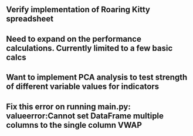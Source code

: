 ## Verify implementation of Roaring Kitty spreadsheet

## Need to expand on the performance calculations. Currently limited to a few basic calcs

## Want to implement PCA analysis to test strength of different variable values for indicators

## Fix this error on running main.py: valueerror:Cannot set DataFrame multiple columns to the single column VWAP


